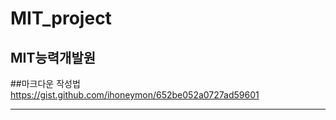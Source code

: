 # MIT_project
## MIT능력개발원

##마크다운 작성법
https://gist.github.com/ihoneymon/652be052a0727ad59601


<hr/>

